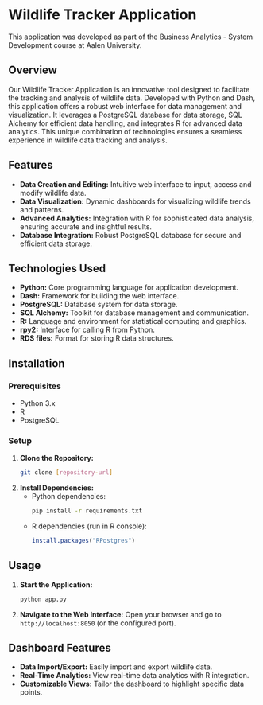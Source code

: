 # Wildlife Tracker Application
This application was developed as part of the Business Analytics - System Development course at Aalen University.

## Overview
Our Wildlife Tracker Application is an innovative tool designed to facilitate the tracking and analysis of wildlife data. Developed with Python and Dash, this application offers a robust web interface for data management and visualization. It leverages a PostgreSQL database for data storage, SQL Alchemy for efficient data handling, and integrates R for advanced data analytics. This unique combination of technologies ensures a seamless experience in wildlife data tracking and analysis.

## Features
- **Data Creation and Editing:** Intuitive web interface to input, access and modify wildlife data.
- **Data Visualization:** Dynamic dashboards for visualizing wildlife trends and patterns.
- **Advanced Analytics:** Integration with R for sophisticated data analysis, ensuring accurate and insightful results.
- **Database Integration:** Robust PostgreSQL database for secure and efficient data storage.

## Technologies Used
- **Python:** Core programming language for application development.
- **Dash:** Framework for building the web interface.
- **PostgreSQL:** Database system for data storage.
- **SQL Alchemy:** Toolkit for database management and communication.
- **R:** Language and environment for statistical computing and graphics.
- **rpy2:** Interface for calling R from Python.
- **RDS files:** Format for storing R data structures.

## Installation

### Prerequisites
- Python 3.x
- R
- PostgreSQL

### Setup
1. **Clone the Repository:**
   ```bash
   git clone [repository-url]
   ```
2. **Install Dependencies:**
   - Python dependencies:
     ```bash
     pip install -r requirements.txt
     ```
   - R dependencies (run in R console):
     ```R
     install.packages("RPostgres")
     ```

## Usage
1. **Start the Application:**
   ```bash
   python app.py
   ```
2. **Navigate to the Web Interface:** Open your browser and go to `http://localhost:8050` (or the configured port).

## Dashboard Features
- **Data Import/Export:** Easily import and export wildlife data.
- **Real-Time Analytics:** View real-time data analytics with R integration.
- **Customizable Views:** Tailor the dashboard to highlight specific data points.